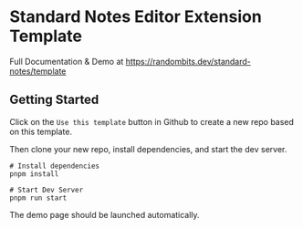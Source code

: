 # Standard Notes Editor Extension Template

Full Documentation & Demo at https://randombits.dev/standard-notes/template

## Getting Started

Click on the `Use this template` button in Github to create a new repo based on this template.

Then clone your new repo, install dependencies, and start the dev server.

```
# Install dependencies
pnpm install

# Start Dev Server
pnpm run start
```

The demo page should be launched automatically.

